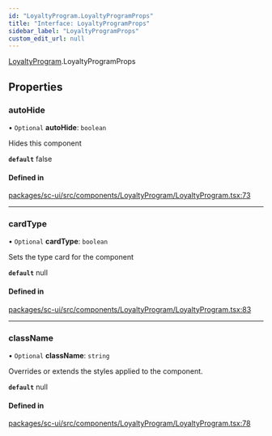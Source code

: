 ```yaml
---
id: "LoyaltyProgram.LoyaltyProgramProps"
title: "Interface: LoyaltyProgramProps"
sidebar_label: "LoyaltyProgramProps"
custom_edit_url: null
---
```


[LoyaltyProgram](../modules/LoyaltyProgram).LoyaltyProgramProps

## Properties

### autoHide

• `Optional` **autoHide**: `boolean`

Hides this component

**`default`** false

#### Defined in

[packages/sc-ui/src/components/LoyaltyProgram/LoyaltyProgram.tsx:73](https://github.com/selfcommunity/community-ui/blob/9148e4e/packages/sc-ui/src/components/LoyaltyProgram/LoyaltyProgram.tsx#L73)

___

### cardType

• `Optional` **cardType**: `boolean`

Sets the type card for the component

**`default`** null

#### Defined in

[packages/sc-ui/src/components/LoyaltyProgram/LoyaltyProgram.tsx:83](https://github.com/selfcommunity/community-ui/blob/9148e4e/packages/sc-ui/src/components/LoyaltyProgram/LoyaltyProgram.tsx#L83)

___

### className

• `Optional` **className**: `string`

Overrides or extends the styles applied to the component.

**`default`** null

#### Defined in

[packages/sc-ui/src/components/LoyaltyProgram/LoyaltyProgram.tsx:78](https://github.com/selfcommunity/community-ui/blob/9148e4e/packages/sc-ui/src/components/LoyaltyProgram/LoyaltyProgram.tsx#L78)
